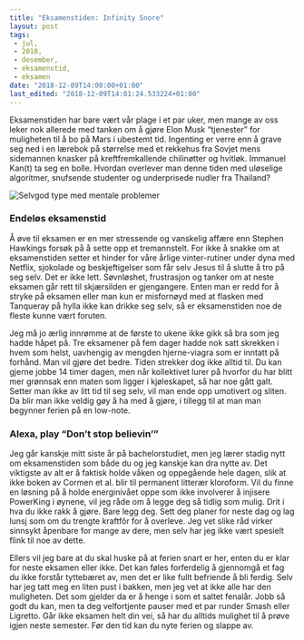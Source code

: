 ```yaml
---
title: "Eksamenstiden: Infinity Snore"
layout: post
tags: 
 - jul,
 - 2018,
 - desember,
 - eksamenstid,
 - eksamen
date: "2018-12-09T14:00:00+01:00"
last_edited: "2018-12-09T14:01:24.533224+01:00"
---
```

Eksamenstiden har bare vært vår plage i et par uker, men mange av oss leker nok allerede med tanken om å gjøre Elon Musk “tjenester” for muligheten til å bo på Mars i ubestemt tid. Ingenting er verre enn å grave seg ned i en lærebok på størrelse med et rekkehus fra Sovjet mens sidemannen knasker på kreftfremkallende chilinøtter og hvitløk. Immanuel Kan(t) ta seg en bolle. Hvordan overlever man denne tiden med uløselige algoritmer, snufsende studenter og underprisede nudler fra Thailand?

![Selvgod type med mentale problemer](https://online.ntnu.no/media/images/responsive/3458d1ba-0972-42dd-8d90-0ac24e8a26fb.png)

### Endeløs eksamenstid

Å øve til eksamen er en mer stressende og vanskelig affære enn Stephen Hawkings forsøk på å sette opp et tremannstelt. For ikke å snakke om at eksamenstiden setter et hinder for våre årlige vinter-rutiner under dyna med Netflix, sjokolade og beskjeftigelser som får selv Jesus til å slutte å tro på seg selv. Det er ikke lett. Søvnløshet, frustrasjon og tanker om at neste eksamen går rett til skjærsilden er gjengangere. Enten man er redd for å stryke på eksamen eller man kun er misfornøyd med at flasken med Tanqueray på hylla ikke kan drikke seg selv, så er eksamenstiden noe de fleste kunne vært foruten.

Jeg må jo ærlig innrømme at de første to ukene ikke gikk så bra som jeg hadde håpet på. Tre eksamener på fem dager hadde nok satt skrekken i hvem som helst, uavhengig av mengden hjerne-viagra som er inntatt på forhånd. Man vil gjøre det bedre. Tiden strekker dog ikke alltid til. Du kan gjerne jobbe 14 timer dagen, men når kollektivet lurer på hvorfor du har blitt mer grønnsak enn maten som ligger i kjøleskapet, så har noe gått galt. Setter man ikke av litt tid til seg selv, vil man ende opp umotivert og sliten. Da blir man ikke veldig gøy å ha med å gjøre, i tillegg til at man man begynner ferien på en low-note.

### Alexa, play “Don’t stop believin’”

Jeg går kanskje mitt siste år på bachelorstudiet, men jeg lærer stadig nytt om eksamenstiden som både du og jeg kanskje kan dra nytte av. Det viktigste av alt er å faktisk holde våken og oppegående hele dagen, slik at ikke boken av Cormen et al. blir til permanent litterær kloroform. Vil du finne en løsning på å holde energinivået oppe som ikke involverer å injisere PowerKing i øynene, vil jeg råde om å legge deg så tidlig som mulig. Drit i hva du ikke rakk å gjøre. Bare legg deg. Sett deg planer for neste dag og lag lunsj som om du trengte kraftfôr for å overleve. Jeg vet slike råd virker sinnsykt åpenbare for mange av dere, men selv har jeg ikke vært spesielt flink til noe av dette.

Ellers vil jeg bare at du skal huske på at ferien snart er her, enten du er klar for neste eksamen eller ikke. Det kan føles forferdelig å gjennomgå et fag du ikke forstår tyttebæret av, men det er like fullt befriende å bli ferdig. Selv har jeg tatt meg en liten pust i bakken, men jeg vet at ikke alle har den muligheten. Det som gjelder da er å henge i som et saltet fenalår. Jobb så godt du kan, men ta deg velfortjente pauser med et par runder Smash eller Ligretto. Går ikke eksamen helt din vei, så har du alltids mulighet til å prøve igjen neste semester. Før den tid kan du nyte ferien og slappe av.
